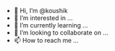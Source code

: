 - 👋 Hi, I’m @koushik
- 👀 I’m interested in ...
- 🌱 I’m currently learning ...
- 💞️ I’m looking to collaborate on ...
- 📫 How to reach me ...

<!---
koushikkakularam/koushikkakularam is a ✨ special ✨ repository because its `README.md` (this file) appears on your GitHub profile.
You can click the Preview link to take a look at your changes.
--->
